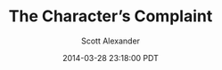 ---
layout: podcast
title: "The Character’s Complaint"
author: Scott Alexander
description: https://slatestarcodex.com/2014/03/28/the-characters-complaint/
date: 2014-03-28 23:18:00 PDT
length: 900591
duration: 225
guid: the-characters-complaint
---